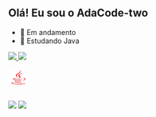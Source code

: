   ## Olá! Eu sou o AdaCode-two

- 🔭 Em andamento
- 🌱 Estudando Java


<div>
  <a href="https://www.linkedin.com/in/robson-felliphy-1065a4351/">
  <img height="180em" src="https://github-readme-stats.vercel.app/api?username=AdaCode-two&show_icons=true&theme=dark&include_all_commits=true&count_private=true"/>
  <img height="180em" src="https://github-readme-stats.vercel.app/api/top-langs/?username=AdaCode-two&layout=compact&langs_count=16&theme=dark"/>
  </div>

<div style="display: inline_block"><br>
  <img aling="center" alt="ada-Java" height="30" width="40" src="https://raw.githubusercontent.com/devicons/devicon/master/icons/java/java-plain.svg">
</div>

  ##

<div>
  <a href = "mailto:rfelliphy.dev@gmail.com"><img src="https://img.shields.io/badge/-Gmail-%23333?style=for-the-badge&logo=gmail&logoColor=white" target="_blank"></a>
  <a href="https://www.linkedin.com/in/robson-felliphy-1065a4351/" target="_blank"><img src="https://img.shields.io/badge/-LinkedIn-%230077B5?style=for-the-badge&logo=linkedin&logoColor=white" target="_blank"></a>
  
</div>

